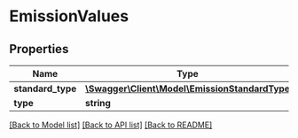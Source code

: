 # EmissionValues

## Properties
Name | Type | Description | Notes
------------ | ------------- | ------------- | -------------
**standard_type** | [**\Swagger\Client\Model\EmissionStandardType**](EmissionStandardType.md) |  | 
**type** | **string** |  | 

[[Back to Model list]](../../README.md#documentation-for-models) [[Back to API list]](../../README.md#documentation-for-api-endpoints) [[Back to README]](../../README.md)

